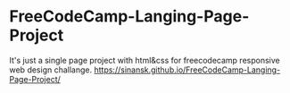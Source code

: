 # FreeCodeCamp-Langing-Page-Project
It's just a single page project with html&css for freecodecamp responsive web design challange.
https://sinansk.github.io/FreeCodeCamp-Langing-Page-Project/
